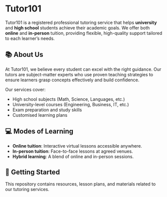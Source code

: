 # Tutor101

Tutor101 is a registered professional tutoring service that helps **university** and **high school** students achieve their academic goals. We offer both **online** and **in-person** tuition, providing flexible, high-quality support tailored to each learner’s needs.

## 📚 About Us
At Tutor101, we believe every student can excel with the right guidance. Our tutors are subject-matter experts who use proven teaching strategies to ensure learners grasp concepts effectively and build confidence.

Our services cover:
- High school subjects (Math, Science, Languages, etc.)
- University-level courses (Engineering, Business, IT, etc.)
- Exam preparation and study skills
- Customised learning plans

## 💻 Modes of Learning
- **Online tuition**: Interactive virtual lessons accessible anywhere.
- **In-person tuition**: Face-to-face lessons at agreed venues.
- **Hybrid learning**: A blend of online and in-person sessions.

## 🚀 Getting Started
This repository contains resources, lesson plans, and materials related to our tutoring services.  
